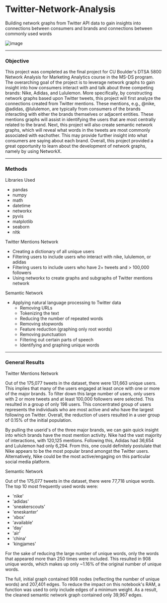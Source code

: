 # Twitter-Network-Analysis
Building network graphs from Twitter API data to gain insights into connections between consumers and brands and connections between commonly used words

![image](https://github.com/user-attachments/assets/c99f4de8-5c14-4d76-9a3d-fbcd86069b61)

--- 

### Objective
This project was completed as the final project for CU Boulder's DTSA 5800 Network Analysis for Marketing Analytics course in the MS-DS program. The overarching goal of the project is to leverage network graphs to gain insight into how consumers interact with and talk about three competing brands: Nike, Adidas, and Lululemon. More specifically, by constructing network graphs based upon Twitter tweets, this project will first analyze the connections created from Twitter mentions. These mentions, e.g., @nike, @adidas, @lululemon, are typically from consumers of the brands interacting with either the brands themselves or adjacent entities. These mentions graphs will assist in identifying the users that are most centrally related to the brand. Next, this project will also create semantic network graphs, which will reveal what words in the tweets are most commonly associated with eachother. This may provide further insight into what consumers are saying about each brand. Overall, this project provided a great opportunity to learn about the development of network graphs, namely by using NetworkX.

---

### Methods
Libraries Used
- pandas
- numpy
- math
- datetime
- networkx
- pyvis
- matplotlib
- seaborn
- nltk

Twitter Mentions Network
- Creating a dictionary of all unique users
- Filtering users to include users who interact with nike, lululemon, or adidas
- Filtering users to include users who have 2+ tweets and > 100,000 followers
- Using networkx to create graphs and subgraphs of Twitter mentions network

Semantic Network
- Applying natural language processing to Twitter data
    - Removing URLs
    - Tokenizing the text
    - Reducing the number of repeated words
    - Removing stopwords
    - Feature reduction (graphing only root words)
    - Removing punctuation
    - Filtering out certain parts of speech
    - Identifying and graphing unique words

 ---

### General Results

Twitter Mentions Network

Out of the 175,077 tweets in the dataset, there were 131,663 unique users. This implies that many of the users engaged at least once with one or more of the major brands. To filter down this large number of users, only users with 2 or more tweets and at least 100,000 followers were selected. This resulted in a group of only 198 users. This concentrated group of users represents the individuals who are most active and who have the largest following on Twitter. Overall, the reduction of users resulted in a user group of 0.15% of the initial population.

By pulling the userid's of the three major brands, we can gain quick insight into which brands have the most mention activity. Nike had the vast majority of interactions, with 120,125 mentions. Following this, Adidas had 36,654 and Lululemon had only 6,294. From this, one could definitely postulate that Nike appears to be the most popular brand amongst the Twitter users. Alternatively, Nike could be the most active/engaging on this particular social media platform.

Semantic Network

Out of the 175,077 tweets in the dataset, there were 77,718 unique words. The top 10 most frequently used words were:
- 'nike'
- 'adidas'
- 'sneakerscouts'
- 'eneskanter'
- 'xbox'
- 'available'
- 'day'
- 'air'
- 'china'
- 'kingjames'

For the sake of reducing the large number of unique words, only the words that appeared more than 250 times were included. This resulted in 908 unique words, which makes up only ~1.16% of the original number of unique words.

The full, initial graph contained 908 nodes (reflecting the number of unique words) and 207,401 edges. To reduce the impact on this notebook's RAM, a function was used to only include edges of a minimum weight. As a result, the cleaned semantic network graph contained only 39,967 edges.
 
